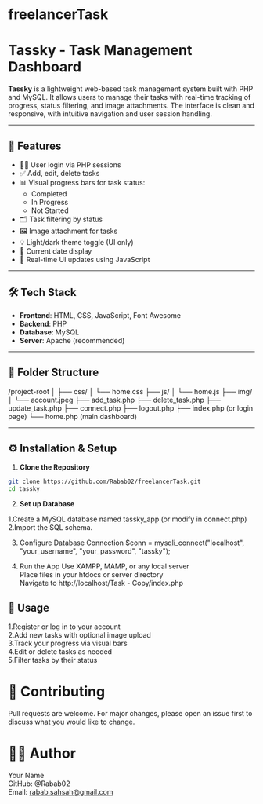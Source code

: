 # freelancerTask
# Tassky - Task Management Dashboard

**Tassky** is a lightweight web-based task management system built with PHP and MySQL. It allows users to manage their tasks with real-time tracking of progress, status filtering, and image attachments. The interface is clean and responsive, with intuitive navigation and user session handling.

---

## 🚀 Features

- 🧑‍💻 User login via PHP sessions
- ✅ Add, edit, delete tasks
- 📊 Visual progress bars for task status:
  - Completed
  - In Progress
  - Not Started
- 🗂️ Task filtering by status
- 🖼️ Image attachment for tasks
- 💡 Light/dark theme toggle (UI only)
- 📅 Current date display
- 🔄 Real-time UI updates using JavaScript

---

## 🛠️ Tech Stack

- **Frontend**: HTML, CSS, JavaScript, Font Awesome
- **Backend**: PHP
- **Database**: MySQL
- **Server**: Apache (recommended)

---

## 📁 Folder Structure

/project-root
│
├── css/
│ └── home.css
├── js/
│ └── home.js
├── img/
│ └── account.jpeg
├── add_task.php
├── delete_task.php
├── update_task.php
├── connect.php
├── logout.php
├── index.php (or login page)
└── home.php (main dashboard)

---
## ⚙️ Installation & Setup 

1. **Clone the Repository**

```bash
git clone https://github.com/Rabab02/freelancerTask.git
cd tassky
```

2. **Set up Database**

 1.Create a MySQL database named tassky_app (or modify in connect.php)  
 2.Import the SQL schema.

3. Configure Database Connection
 $conn = mysqli_connect("localhost", "your_username", "your_password", "tassky");

4. Run the App
Use XAMPP, MAMP, or any local server  
Place files in your htdocs or server directory  
Navigate to http://localhost/Task - Copy/index.php  


## 🧪 Usage
 1.Register or log in to your account  
 2.Add new tasks with optional image upload  
 3.Track your progress via visual bars  
 4.Edit or delete tasks as needed  
 5.Filter tasks by their status  

# 🤝 Contributing
 Pull requests are welcome. For major changes, please open an issue first to discuss what you would like to change.

# 🙋‍♂️ Author

 Your Name  
 GitHub: @Rabab02  
 Email: rabab.sahsah@gmail.com  





